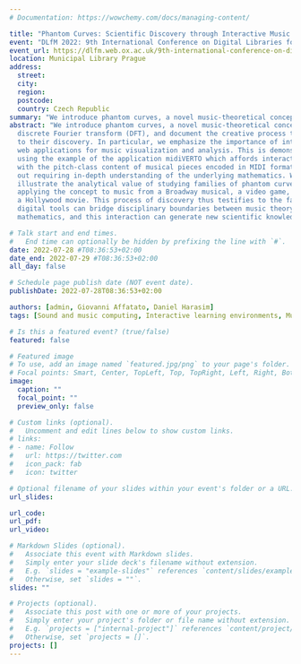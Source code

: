 ```yaml
---
# Documentation: https://wowchemy.com/docs/managing-content/

title: "Phantom Curves: Scientific Discovery through Interactive Music Visualization"
event: "DLfM 2022: 9th International Conference on Digital Libraries for Musicology"
event_url: https://dlfm.web.ox.ac.uk/9th-international-conference-on-digital-libraries-for-musicology
location: Municipal Library Prague
address:
  street:
  city: 
  region: 
  postcode:
  country: Czech Republic
summary: "We introduce phantom curves, a novel music-theoretical concept based on the discrete Fourier transform (DFT), and document the creative process that led to their discovery."
abstract: "We introduce phantom curves, a novel music-theoretical concept based on the
  discrete Fourier transform (DFT), and document the creative process that led
  to their discovery. In particular, we emphasize the importance of interactive
  web applications for music visualization and analysis. This is demonstrated
  using the example of the application midiVERTO which affords interactions
  with the pitch-class content of musical pieces encoded in MIDI format with-
  out requiring in-depth understanding of the underlying mathematics. We
  illustrate the analytical value of studying families of phantom curves by
  applying the concept to music from a Broadway musical, a video game, and
  a Hollywood movie. This process of discovery thus testifies to the fact that
  digital tools can bridge disciplinary boundaries between music theory and
  mathematics, and this interaction can generate new scientific knowledge."

# Talk start and end times.
#   End time can optionally be hidden by prefixing the line with `#`.
date: 2022-07-28 #T08:36:53+02:00
date_end: 2022-07-29 #T08:36:53+02:00
all_day: false

# Schedule page publish date (NOT event date).
publishDate: 2022-07-28T08:36:53+02:00

authors: [admin, Giovanni Affatato, Daniel Harasim]
tags: [Sound and music computing, Interactive learning environments, Music retrieval, Visualization toolkits, Scientific visualization]

# Is this a featured event? (true/false)
featured: false

# Featured image
# To use, add an image named `featured.jpg/png` to your page's folder. 
# Focal points: Smart, Center, TopLeft, Top, TopRight, Left, Right, BottomLeft, Bottom, BottomRight.
image:
  caption: ""
  focal_point: ""
  preview_only: false

# Custom links (optional).
#   Uncomment and edit lines below to show custom links.
# links:
# - name: Follow
#   url: https://twitter.com
#   icon_pack: fab
#   icon: twitter

# Optional filename of your slides within your event's folder or a URL.
url_slides:

url_code:
url_pdf:
url_video:

# Markdown Slides (optional).
#   Associate this event with Markdown slides.
#   Simply enter your slide deck's filename without extension.
#   E.g. `slides = "example-slides"` references `content/slides/example-slides.md`.
#   Otherwise, set `slides = ""`.
slides: ""

# Projects (optional).
#   Associate this post with one or more of your projects.
#   Simply enter your project's folder or file name without extension.
#   E.g. `projects = ["internal-project"]` references `content/project/deep-learning/index.md`.
#   Otherwise, set `projects = []`.
projects: []
---
```

